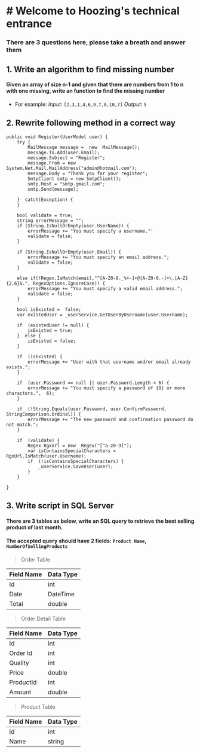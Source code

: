 # # Welcome to Hoozing's technical entrance
### There are 3 questions here, please take a breath and answer them


##  1. Write an algorithm to find missing number

####  Given an array of size n-1 and given that there are numbers from 1 to n with one missing, write an function to find the missing number

- For example:
 *Input:* `[2,3,1,4,6,9,7,8,10,7]`
 *Output:* `5`

## 2. Rewrite following method in a correct way

    public void Register(UserModel user) {
	    try {
		    MailMessage message =  new  MailMessage();
		    message.To.Add(user.Email);
		    message.Subject = "Register";
		    message.From = new  System.Net.Mail.MailAddress("admin@hotmail.com");
		    message.Body = "Thank you for your register";
		    SmtpClient smtp = new SmtpClient();
		    smtp.Host = "smtp.gmail.com";
		    smtp.Send(message);
		    
	    }  catch(Exception) {
	    }
    
	    bool validate = true;
	    string errorMessage = "";
	    if (String.IsNullOrEmpty(user.UserName)) {
		    errorMessage += "You must specify a username."'
		    validate = false;
	    }
	    
	    if (String.IsNullOrEmpty(user.Email)) {
		    errorMessage += "You must specify an email address.";
		    validate = false;
	    }
	    
	    else if(!Regex.IsMatch(email,"^[A-Z0-9._%+-]+@[A-Z0-9.-]+\.[A-Z]{2,6}$.", RegexOptions.IgnoreCase)) {
		    errorMessage += "You must specify a valid email address.";
		    validate = false;
	    }
    
	    bool isExisted =  false;
	    var existedUser = _userService.GetUserByUsername(user.Username);
    
	    if  (existedUser != null) {
		    isExisted = true;
	    }  else {
		    isExisted = false;
	    }
    
	    if  (isExisted) {
		    errorMessage += "User with that username and/or email already exists.";
	    }
    
	    if  (user.Password == null || user.Password.Length < 6) {
		    errorMessage += "You must specify a password of {0} or more characters.",  6);
	    }
    
	    if  (!String.Equals(user.Password, user.ConfirmPassword, StringComparison.Ordinal)) {
		    errorMessage += "The new password and confirmation password do not match.";
	    }
    
	    if  (validate) {
		    Regex RgxUrl = new  Regex("[^a-z0-9]");
		    var isContainsSpecialCharacters = RgxUrl.IsMatch(user.Username);
		    if  (!isContainsSpecialCharacters) {
			    _userService.SaveUser(user);
		    }
	    }
	    
    }


## 3. Write script in SQL Server

####  There are 3 tables as below, write an SQL query to retrieve the best selling product of last month. 
####  The accepted query should have 2 fields: `Product Name`, `NumberOfSellingProducts`


> Order Table

| Field Name | Data Type |
|--|--|
| Id | int |
| Date | DateTime |
| Total| double|

> Order Detail Table

| Field Name | Data Type |
|--|--|
| Id | int |
| Order Id | int|
| Quality| int |
| Price| double|
| ProductId| int |
| Amount| double|

> Product Table

| Field Name | Data Type |
|--|--|
| Id | int |
| Name | string|
